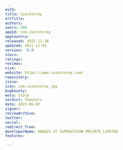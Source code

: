 ```yaml
---
wsId: 
title: CoinStorey
altTitle: 
authors: 
users: 500
appId: com.coinstorey
appCountry: 
released: 2021-11-30
updated: 2021-12-01
version: '9.0'
stars: 
ratings: 
reviews: 
size: 
website: https://www.coinstorey.com/
repository: 
issue: 
icon: com.coinstorey.jpg
bugbounty: 
meta: stale
verdict: fewusers
date: 2023-06-02
signer: 
reviewArchive: 
twitter: 
social: 
redirect_from: 
developerName: HANSIS IT SUPERVISION PRIVATE LIMITED
features: 

---
```


